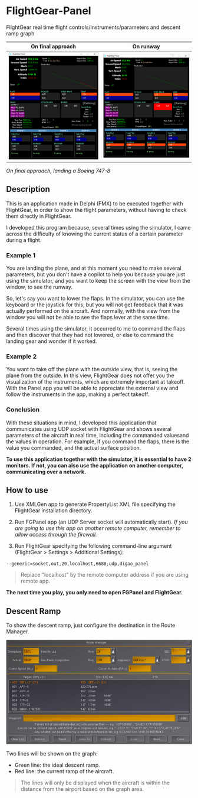 # FlightGear-Panel
FlightGear real time flight controls/instruments/parameters and descent ramp graph

On final approach               | On runway
:------------------------------:|:------------------------------:
 ![](Images/panel_preview1.png) | ![](Images/panel_preview2.png)

*On final approach, landing a Boeing 747-8*

## Description

This is an application made in Delphi (FMX) to be executed together with FlightGear, in order to show the flight parameters, without having to check them directly in FlightGear.

I developed this program because, several times using the simulator, I came across the difficulty of knowing the current status of a certain parameter during a flight.

### Example 1

You are landing the plane, and at this moment you need to make several parameters, but you don't have a copilot to help you because you are just using the simulator, and you want to keep the screen with the view from the window, to see the runway.

So, let's say you want to lower the flaps. In the simulator, you can use the keyboard or the joystick for this, but you will not get feedback that it was actually performed on the aircraft. And normally, with the view from the window you will not be able to see the flaps lever at the same time.

Several times using the simulator, it occurred to me to command the flaps and then discover that they had not lowered, or else to command the landing gear and wonder if it worked.

### Example 2

You want to take off the plane with the outside view, that is, seeing the plane from the outside. In this view, FlightGear does not offer you the visualization of the instruments, which are extremely important at takeoff. With the Panel app you will be able to appreciate the external view and follow the instruments in the app, making a perfect takeoff.

### Conclusion

With these situations in mind, I developed this application that communicates using UDP socket with FlightGear and shows several parameters of the aircraft in real time, including the commanded values ​​and the values ​​in operation. For example, if you command the flaps, there is the value you commanded, and the actual surface position.

**To use this application together with the simulator, it is essential to have 2 monitors. If not, you can also use the application on another computer, communicating over a network.**

## How to use

1. Use XMLGen app to generate PropertyList XML file specifying the FlightGear installation directory.

2. Run FGPanel app (an UDP Server socket will automatically start).
   *If you are going to use this app on another remote computer, remember to allow access through the firewall.*
   
3. Run FlightGear specifying the following command-line argument (FlightGear > Settings > Additional Settings):
```
--generic=socket,out,20,localhost,6688,udp,digao_panel
```

> Replace "localhost" by the remote computer address if you are using remote app.

**The next time you play, you only need to open FGPanel and FlightGear.**

## Descent Ramp

To show the descent ramp, just configure the destination in the Route Manager.

![Route Manager](Images/route_manager.png)

Two lines will be shown on the graph:
- Green line: the ideal descent ramp.
- Red line: the current ramp of the aircraft.

> The lines will only be displayed when the aircraft is within the distance from the airport based on the graph area.
